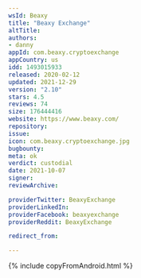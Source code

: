 ```yaml
---
wsId: Beaxy
title: "Beaxy Exchange"
altTitle: 
authors:
- danny
appId: com.beaxy.cryptoexchange
appCountry: us
idd: 1493015933
released: 2020-02-12
updated: 2021-12-29
version: "2.10"
stars: 4.5
reviews: 74
size: 176444416
website: https://www.beaxy.com/
repository: 
issue: 
icon: com.beaxy.cryptoexchange.jpg
bugbounty: 
meta: ok
verdict: custodial
date: 2021-10-07
signer: 
reviewArchive:

providerTwitter: BeaxyExchange
providerLinkedIn: 
providerFacebook: beaxyexchange
providerReddit: BeaxyExchange

redirect_from:

---
```


{% include copyFromAndroid.html %}
